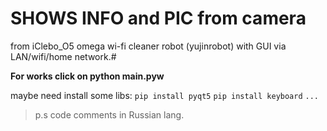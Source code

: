 # SHOWS INFO and PIC from camera 
 from iClebo_O5 omega wi-fi cleaner robot (yujinrobot)
 with GUI 
 via LAN/wifi/home network.#

**For works click on python main.pyw**

maybe need install some libs: 
	`pip install pyqt5`
	`pip install keyboard`
	`...`

> p.s code comments in Russian lang.
